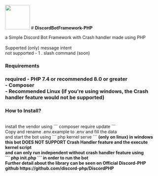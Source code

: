 <img src="https://cdn.discordapp.com/attachments/997562428529328188/1027912099848007680/Framework_Logo.png" width="80"> # <b>DiscordBotFramework-PHP</b>

a Simple Discord Bot Framework with Crash handler made using PHP<br>
<br>Supperted (only) message intent<br>
not supported  - 1 . slash command (soon)<br>
<h3>Requirements<h3>
required  - PHP 7.4 or recommended 8.0 or greater<br>
          - Composer<br>
          - Recommended Linux (if you're using windows, the Crash handler feature would not be supported)<br>
          
<h3>How to Install?</h3><br>
install the vendor using ``` composer require update ```<br>
Copy and rename .env.example to .env and fill the data<br>
and start the bot using  ``` php kernel serve ``` <b>(only on linux)
<b>in windows this bot DOES NOT SUPPORT Crash Handler feature and the execute kernel script <br>
and can only run independent without crash handler feature using <br>``` php init.php ``` in order to run the bot <br>
Further detail about the library can be seen on Official Discord-PHP github https://github.com/discord-php/DiscordPHP
